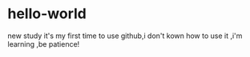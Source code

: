 # hello-world
new study
it's my first time to use github,i don't kown how to use it ,i'm learning ,be patience!
